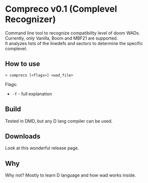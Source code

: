 # Compreco v0.1 (Complevel Recognizer)

Command line tool to recognize compatibility level of doom WADs.  
Currently, only Vanilla, Boom and MBF21 are supported.  
It analyzes lists of the linedefs and sectors to determine the specific complevel.

## How to use

`> compreco [<flags>] <wad_file>`

Flags:
- `-f` - full explanation

## Build

Tested in DMD, but any D lang compiler can be used.

## Downloads

Look at this wonderful release page.

## Why

Why not? Mostly to learn D language and how wad works inside.
